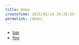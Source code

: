```yaml
---
title: Demo
createTime: 2025/02/14 16:35:53
permalink: /demo/
---
```


- [bar](./bar.md)
- [foo](./foo.md)
